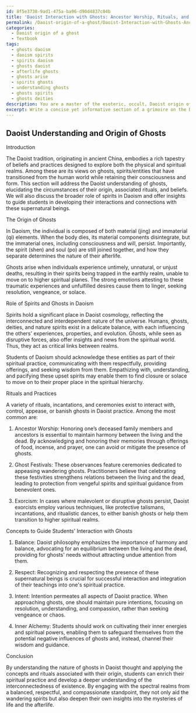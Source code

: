 ```yaml
---
id: 8f5e3738-9ad1-475a-ba96-d90d4837c04b
title: 'Daoist Interaction with Ghosts: Ancestor Worship, Rituals, and Intent'
permalink: /Daoist-origin-of-a-ghost/Daoist-Interaction-with-Ghosts-Ancestor-Worship-Rituals-and-Intent/
categories:
  - Daoist origin of a ghost
  - Textbook
tags:
  - ghosts daoism
  - daoism spirits
  - spirits daoism
  - ghosts daoist
  - afterlife ghosts
  - ghosts arise
  - spirits ghosts
  - understanding ghosts
  - ghosts spirits
  - ghosts deities
description: You are a master of the esoteric, occult, Daoist origin of a ghost and education, you have written many textbooks on the subject in ways that provide students with rich and deep understanding of the subject. You are being asked to write textbook-like sections on a topic and you do it with full context, explainability, and reliability in accuracy to the true facts of the topic at hand, in a textbook style that a student would easily be able to learn from, in a rich, engaging, and contextual way. Always include relevant context (such as formulas and history), related concepts, and in a way that someone can gain deep insights from.
excerpt: Write a concise yet informative section of a grimoire on the Daoist understanding and origin of a ghost, elaborating on the concepts, rituals, and beliefs associated with these supernatural entities. Discuss the role of spirits in Daoism, the circumstances in which a human becomes a ghost in the Daoist afterlife, and the guidance or teachings that a student can learn from this knowledge to interact with or appease such entities in their spiritual journey.
---
```


## Daoist Understanding and Origin of Ghosts

Introduction

The Daoist tradition, originating in ancient China, embodies a rich tapestry of beliefs and practices designed to explore both the physical and spiritual realms. Among these are its views on ghosts, spirits/entities that have transitioned from the human world while retaining their consciousness and form. This section will address the Daoist understanding of ghosts, elucidating the circumstances of their origin, associated rituals, and beliefs. We will also discuss the broader role of spirits in Daoism and offer insights to guide students in developing their interactions and connections with these supernatural beings.

The Origin of Ghosts

In Daoism, the individual is composed of both material (jing) and immaterial (qi) elements. When the body dies, its material components disintegrate, but the immaterial ones, including consciousness and will, persist. Importantly, the spirit (shen) and soul (po) are still joined together, and how they separate determines the nature of their afterlife.

Ghosts arise when individuals experience untimely, unnatural, or unjust deaths, resulting in their spirits being trapped in the earthly realm, unable to move on to higher spiritual planes. The strong emotions attesting to these traumatic experiences and unfulfilled desires cause them to linger, seeking resolution, vengeance, or solace.

Role of Spirits and Ghosts in Daoism

Spirits hold a significant place in Daoist cosmology, reflecting the interconnected and interdependent nature of the universe. Humans, ghosts, deities, and nature spirits exist in a delicate balance, with each influencing the others' experiences, properties, and evolution. Ghosts, while seen as disruptive forces, also offer insights and news from the spiritual world. Thus, they act as critical links between realms.

Students of Daoism should acknowledge these entities as part of their spiritual practice, communicating with them respectfully, providing offerings, and seeking wisdom from them. Empathizing with, understanding, and pacifying these upset spirits may enable them to find closure or solace to move on to their proper place in the spiritual hierarchy.

Rituals and Practices

A variety of rituals, incantations, and ceremonies exist to interact with, control, appease, or banish ghosts in Daoist practice. Among the most common are:

1. Ancestor Worship: Honoring one’s deceased family members and ancestors is essential to maintain harmony between the living and the dead. By acknowledging and honoring their memories through offerings of food, incense, and prayer, one can avoid or mitigate the presence of ghosts.

2. Ghost Festivals: These observances feature ceremonies dedicated to appeasing wandering ghosts. Practitioners believe that celebrating these festivities strengthens relations between the living and the dead, leading to protection from vengeful spirits and spiritual guidance from benevolent ones.

3. Exorcism: In cases where malevolent or disruptive ghosts persist, Daoist exorcists employ various techniques, like protective talismans, incantations, and ritualistic dances, to either banish ghosts or help them transition to higher spiritual realms.

Concepts to Guide Students' Interaction with Ghosts

1. Balance: Daoist philosophy emphasizes the importance of harmony and balance, advocating for an equilibrium between the living and the dead, providing for ghosts' needs without attracting undue attention from them.

2. Respect: Recognizing and respecting the presence of these supernatural beings is crucial for successful interaction and integration of their teachings into one's spiritual practice.

3. Intent: Intention permeates all aspects of Daoist practice. When approaching ghosts, one should maintain pure intentions, focusing on resolution, understanding, and compassion, rather than seeking vengeance or chaos.

4. Inner Alchemy: Students should work on cultivating their inner energies and spiritual powers, enabling them to safeguard themselves from the potential negative influences of ghosts and, instead, channel their wisdom and guidance.

Conclusion

By understanding the nature of ghosts in Daoist thought and applying the concepts and rituals associated with their origin, students can enrich their spiritual practice and develop a deeper understanding of the interconnectedness of existence. By engaging with the spectral realms from a balanced, respectful, and compassionate standpoint, they not only aid the wandering spirits but also deepen their own insights into the mysteries of life and the afterlife.
